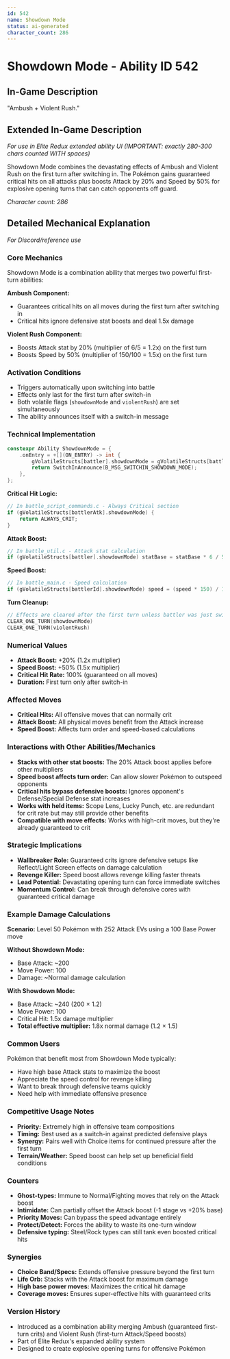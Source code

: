```yaml
---
id: 542
name: Showdown Mode
status: ai-generated
character_count: 286
---
```


# Showdown Mode - Ability ID 542

## In-Game Description
"Ambush + Violent Rush."

## Extended In-Game Description
*For use in Elite Redux extended ability UI (IMPORTANT: exactly 280-300 chars counted WITH spaces)*

Showdown Mode combines the devastating effects of Ambush and Violent Rush on the first turn after switching in. The Pokémon gains guaranteed critical hits on all attacks plus boosts Attack by 20% and Speed by 50% for explosive opening turns that can catch opponents off guard.

*Character count: 286*

## Detailed Mechanical Explanation
*For Discord/reference use*

### Core Mechanics
Showdown Mode is a combination ability that merges two powerful first-turn abilities:

**Ambush Component:**
- Guarantees critical hits on all moves during the first turn after switching in
- Critical hits ignore defensive stat boosts and deal 1.5x damage

**Violent Rush Component:**
- Boosts Attack stat by 20% (multiplier of 6/5 = 1.2x) on the first turn
- Boosts Speed by 50% (multiplier of 150/100 = 1.5x) on the first turn

### Activation Conditions
- Triggers automatically upon switching into battle
- Effects only last for the first turn after switch-in
- Both volatile flags (`showdownMode` and `violentRush`) are set simultaneously
- The ability announces itself with a switch-in message

### Technical Implementation
```c
constexpr Ability ShowdownMode = {
    .onEntry = +[](ON_ENTRY) -> int {
        gVolatileStructs[battler].showdownMode = gVolatileStructs[battler].started.showdownMode = TRUE;
        return SwitchInAnnounce(B_MSG_SWITCHIN_SHOWDOWN_MODE);
    },
};
```

**Critical Hit Logic:**
```c
// In battle_script_commands.c - Always Critical section
if (gVolatileStructs[battlerAtk].showdownMode) {
    return ALWAYS_CRIT;
}
```

**Attack Boost:**
```c
// In battle_util.c - Attack stat calculation
if (gVolatileStructs[battler].showdownMode) statBase = statBase * 6 / 5; // +20%
```

**Speed Boost:**
```c
// In battle_main.c - Speed calculation
if (gVolatileStructs[battlerId].showdownMode) speed = (speed * 150) / 100; // +50%
```

**Turn Cleanup:**
```c
// Effects are cleared after the first turn unless battler was just switched in
CLEAR_ONE_TURN(showdownMode)
CLEAR_ONE_TURN(violentRush)
```

### Numerical Values
- **Attack Boost:** +20% (1.2x multiplier)
- **Speed Boost:** +50% (1.5x multiplier)  
- **Critical Hit Rate:** 100% (guaranteed on all moves)
- **Duration:** First turn only after switch-in

### Affected Moves
- **Critical Hits:** All offensive moves that can normally crit
- **Attack Boost:** All physical moves benefit from the Attack increase
- **Speed Boost:** Affects turn order and speed-based calculations

### Interactions with Other Abilities/Mechanics
- **Stacks with other stat boosts:** The 20% Attack boost applies before other multipliers
- **Speed boost affects turn order:** Can allow slower Pokémon to outspeed opponents
- **Critical hits bypass defensive boosts:** Ignores opponent's Defense/Special Defense stat increases
- **Works with held items:** Scope Lens, Lucky Punch, etc. are redundant for crit rate but may still provide other benefits
- **Compatible with move effects:** Works with high-crit moves, but they're already guaranteed to crit

### Strategic Implications
- **Wallbreaker Role:** Guaranteed crits ignore defensive setups like Reflect/Light Screen effects on damage calculation
- **Revenge Killer:** Speed boost allows revenge killing faster threats
- **Lead Potential:** Devastating opening turn can force immediate switches
- **Momentum Control:** Can break through defensive cores with guaranteed critical damage

### Example Damage Calculations
**Scenario:** Level 50 Pokémon with 252 Attack EVs using a 100 Base Power move

**Without Showdown Mode:**
- Base Attack: ~200
- Move Power: 100
- Damage: ~Normal damage calculation

**With Showdown Mode:**
- Base Attack: ~240 (200 × 1.2)
- Move Power: 100
- Critical Hit: 1.5x damage multiplier
- **Total effective multiplier:** 1.8x normal damage (1.2 × 1.5)

### Common Users
Pokémon that benefit most from Showdown Mode typically:
- Have high base Attack stats to maximize the boost
- Appreciate the speed control for revenge killing
- Want to break through defensive teams quickly
- Need help with immediate offensive presence

### Competitive Usage Notes
- **Priority:** Extremely high in offensive team compositions
- **Timing:** Best used as a switch-in against predicted defensive plays
- **Synergy:** Pairs well with Choice items for continued pressure after the first turn
- **Terrain/Weather:** Speed boost can help set up beneficial field conditions

### Counters
- **Ghost-types:** Immune to Normal/Fighting moves that rely on the Attack boost
- **Intimidate:** Can partially offset the Attack boost (-1 stage vs +20% base)
- **Priority Moves:** Can bypass the speed advantage entirely
- **Protect/Detect:** Forces the ability to waste its one-turn window
- **Defensive typing:** Steel/Rock types can still tank even boosted critical hits

### Synergies
- **Choice Band/Specs:** Extends offensive pressure beyond the first turn
- **Life Orb:** Stacks with the Attack boost for maximum damage
- **High base power moves:** Maximizes the critical hit damage
- **Coverage moves:** Ensures super-effective hits with guaranteed crits

### Version History
- Introduced as a combination ability merging Ambush (guaranteed first-turn crits) and Violent Rush (first-turn Attack/Speed boosts)
- Part of Elite Redux's expanded ability system
- Designed to create explosive opening turns for offensive Pokémon